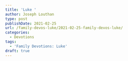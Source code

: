 ```yaml
---
title: 'Luke '
author: Joseph Louthan
type: post
publishDate: 2021-02-25
url: /family-devos-luke/2021-02-25-family-devos-luke/
categories:
  - Devotions
tags:
  - 'Family Devotions: Luke'
draft: true
---
```


